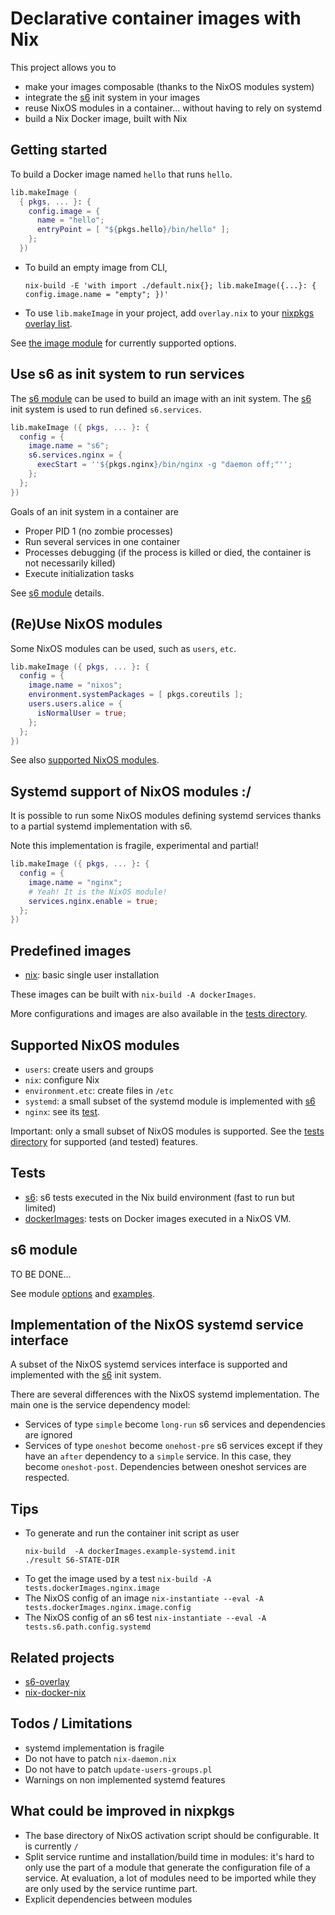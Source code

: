 # Declarative container images with Nix

This project allows you to
- make your images composable (thanks to the NixOS modules system)
- integrate the [s6](https://www.skarnet.org/software/s6/) init system in your images
- reuse NixOS modules in a container... without having to rely on systemd
- build a Nix Docker image, built with Nix


## Getting started

To build a Docker image named `hello` that runs `hello`.

```nix
lib.makeImage (
  { pkgs, ... }: {
    config.image = {
      name = "hello";
      entryPoint = [ "${pkgs.hello}/bin/hello" ];
    };
  })
```

- To build an empty image from CLI,
  ```
  nix-build -E 'with import ./default.nix{}; lib.makeImage({...}: { config.image.name = "empty"; })'
  ```

- To use `lib.makeImage` in your project, add `overlay.nix` to your
  [nixpkgs overlay list](https://nixos.org/nixpkgs/manual/#sec-overlays-install).

See [the image module](modules/image.nix) for currently supported
options.


## Use s6 as init system to run services

The [s6 module](#s6-module) can be used to build an image with an init
system. The [s6](https://www.skarnet.org/software/s6/) init system is
used to run defined `s6.services`.

```nix
lib.makeImage ({ pkgs, ... }: {
  config = {
    image.name = "s6";
    s6.services.nginx = {
      execStart = ''${pkgs.nginx}/bin/nginx -g "daemon off;"'';
    };
  };
})
```

Goals of an init system in a container are
- Proper PID 1 (no zombie processes)
- Run several services in one container
- Processes debugging (if the process is killed or died, the container
  is not necessarily killed)
- Execute initialization tasks


See [s6 module](#s6-module) details.


## (Re)Use NixOS modules

Some NixOS modules can be used, such as `users`, `etc`.

```nix
lib.makeImage ({ pkgs, ... }: {
  config = {
    image.name = "nixos";
    environment.systemPackages = [ pkgs.coreutils ];
    users.users.alice = {
      isNormalUser = true;
    };
  };
})
```

See also [supported NixOS modules](supported-nixos-modules).


## Systemd support of NixOS modules :/

It is possible to run some NixOS modules defining systemd services
thanks to a partial systemd implementation with s6.

Note this implementation is fragile, experimental and partial!

```nix
lib.makeImage ({ pkgs, ... }: {
  config = {
    image.name = "nginx";
    # Yeah! It is the NixOS module!
    services.nginx.enable = true;
  };
})
```


## Predefined images

- [nix](images/nix.nix): basic single user installation

These images can be built with `nix-build -A dockerImages`.

More configurations and images are also available in the
[tests directory](./tests).


## Supported NixOS modules

- `users`: create users and groups
- `nix`: configure Nix
- `environment.etc`: create files in `/etc`
- `systemd`: a small subset of the systemd module is implemented with [s6](https://www.skarnet.org/software/s6/)
- `nginx`: see its [test](./tests/nginx.nix).

Important: only a small subset of NixOS modules is supported. See the
[tests directory](./tests) for supported (and tested) features.


## Tests

- [s6](tests/s6.nix): s6 tests executed in the Nix build environment (fast to run but limited)
- [dockerImages](tests/): tests on Docker images executed in a NixOS VM.


## s6 module

TO BE DONE...

See module [options](modules/s6.nix) and [examples](tests/s6.nix).


## Implementation of the NixOS systemd service interface

A subset of the NixOS systemd services interface is supported and
implemented with the [s6](https://www.skarnet.org/software/s6/) init
system.

There are several differences with the NixOS systemd
implementation. The main one is the service dependency model:

- Services of type `simple` become `long-run` s6 services and dependencies are ignored
- Services of type `oneshot` become `onehost-pre` s6 services except
  if they have an `after` dependency to a `simple` service. In this
  case, they become `oneshot-post`. Dependencies between oneshot
  services are respected.


## Tips

- To generate and run the container init script as user
  ```
  nix-build  -A dockerImages.example-systemd.init
  ./result S6-STATE-DIR
  ```
- To get the image used by a test `nix-build -A tests.dockerImages.nginx.image`
- The NixOS config of an image `nix-instantiate --eval -A tests.dockerImages.nginx.image.config`
- The NixOS config of an s6 test `nix-instantiate --eval -A tests.s6.path.config.systemd`


## Related projects

- [s6-overlay](https://github.com/just-containers/s6-overlay)
- [nix-docker-nix](https://github.com/garbas/nix-docker-nix)


## Todos / Limitations

- systemd implementation is fragile
- Do not have to patch `nix-daemon.nix`
- Do not have to patch `update-users-groups.pl`
- Warnings on non implemented systemd features


## What could be improved in nixpkgs

- The base directory of NixOS activation script should be configurable. It is currently `/`
- Split service runtime and installation/build time in modules: it's hard to
  only use the part of a module that generate the configuration file
  of a service. At evaluation, a lot of modules need to be imported
  while they are only used by the service runtime part.
- Explicit dependencies between modules


